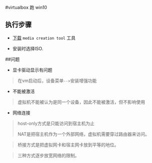 #virtualbox 跑 win10

## 执行步骤

+ [下载](https://www.microsoft.com/en-us/software-download/windows10) `media creation tool` 工具

+ 安装时选择ISO.


##问题
+ 显卡驱动显示有问题
> 在vm启动后，设备菜单`-->`安装增强功能

+ 不能被激活
> 虚拟机不能被认为是同一个设备，因此不能被激活，但不影响使用

+ 网络连接
> host-only方式是只能访问到宿主机为止
> 
> NAT是把宿主机作为一个外部网络，虚拟机需要穿过路由器来访问。

> 桥接方式是把虚拟网卡和宿主网卡放到平等的地位。

> 三种方式逐步放宽网络的限制。
